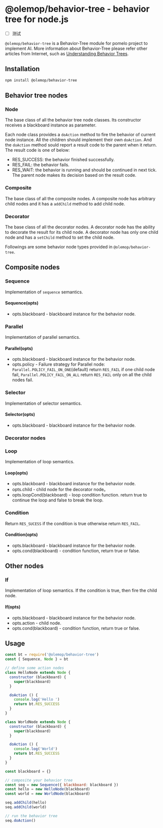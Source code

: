 # @olemop/behavior-tree - behavior tree for node.js

- [ ] 测试

`@olemop/behavior-tree` is a Behavior-Tree module for pomelo project to implement AI. More information about Behavior-Tree please refer other articles from Internet, such as [Understanding Behavior Trees](http://aigamedev.com/open/article/bt-overview/).

## Installation

```bash
npm install @olemop/behavior-tree
```

## Behavior tree nodes

### Node

The base class of all the behavior tree node classes. Its constructor receives a blackboard instance as parameter.

Each node class provides a `doAction` method to fire the behavior of current node instance. All the children should implement their own `doAction`. And the `doAction` method sould report a result code to the parent when it return. The result code is one of below:

- RES_SUCCESS: the behavior finished successfully.
- RES_FAIL: the behavior fails.
- RES_WAIT: the behavior is running and should be continued in next tick.
The parent node makes its decision based on the result code.

### Composite

The base class of all the composite nodes. A composite node has arbitrary child nodes and it has a `addChild` method to add child node.

### Decorator

The base class of all the decorator nodes. A decorator node has the ability to decorate the result for its child node. A decorator node has only one child node and has a `setChild` method to set the child node.

Followings are some behavior node types provided in `@olemop/behavior-tree`.

## Composite nodes

### Sequence

Implementation of `sequence` semantics.

#### Sequence(opts)

- opts.blackboard - blackboard instance for the behavior node.

### Parallel

Implementation of parallel semantics.

#### Parallel(opts)

- opts.blackboard - blackboard instance for the behavior node.
- opts.policy - Failure strategy for Parallel node: `Parallel.POLICY_FAIL_ON_ONE`(default) return `RES_FAIL` if one child node fail, `Parallel.POLICY_FAIL_ON_ALL` return `RES_FAIL` only on all the child nodes fail.

### Selector

Implementation of selector semantics.

#### Selector(opts)

- opts.blackboard - blackboard instance for the behavior node.

### Decorator nodes

### Loop

Implementation of loop semantics.

#### Loop(opts)

- opts.blackboard - blackboard instance for the behavior node.
- opts.child - child node for the decorator node。
- opts.loopCond(blackboard) - loop condition function. return true to continue the loop and false to break the loop.

### Condition

Return `RES_SUCESS` if the condition is true otherwise return `RES_FAIL`.

#### Condition(opts)

- opts.blackboard - blackboard instance for the behavior node.
- opts.cond(blackboard) - condition function, return true or false.

## Other nodes

### If

Implementation of loop semantics. If the condition is true, then fire the child node.

#### If(opts)

- opts.blackboard - blackboard instance for the behavior node.
- opts.action - child node.
- opts.cond(blackboard) - condition function, return true or false.

## Usage

```javascript
const bt = require('@olemop/behavior-tree')
const { Sequence, Node } = bt

// define some action nodes
class HelloNode extends Node {
  constructor (blackboard) {
    super(blackboard)
  }

  doAction () {
    console.log('Hello ')
    return bt.RES_SUCCESS
  }
}

class WorldNode extends Node {
  constructor (blackboard) {
    super(blackboard)
  }

  doAction () {
    console.log('World')
    return bt.RES_SUCCESS
  }
}

const blackboard = {}

// composite your behavior tree
const seq = new Sequence({ blackboard: blackboard })
const hello = new HelloNode(blackboard)
const world = new WorldNode(blackboard)

seq.addChild(hello)
seq.addChild(world)

// run the behavior tree
seq.doAction()
```
